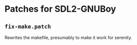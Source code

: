 # Patches for SDL2-GNUBoy

## `fix-make.patch`

Rewrites the makefile, presumably to make it work for serenity.

